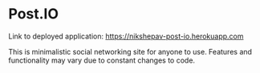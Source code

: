 # Post.IO

Link to deployed application:
https://nikshepav-post-io.herokuapp.com


This is minimalistic social networking site for anyone to use. Features and functionality may vary due to
constant changes to code.
